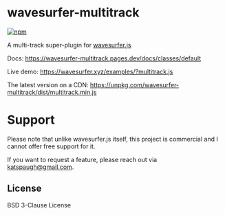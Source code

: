 # wavesurfer-multitrack

[![npm](https://img.shields.io/npm/v/wavesurfer-multitrack)](https://www.npmjs.com/package/wavesurfer-multitrack)

A multi-track super-plugin for [wavesurfer.js](https://github.com/katspaugh/wavesurfer.js)

Docs: https://wavesurfer-multitrack.pages.dev/docs/classes/default

Live demo: https://wavesurfer.xyz/examples/?multitrack.js

The latest version on a CDN: https://unpkg.com/wavesurfer-multitrack/dist/multitrack.min.js

# Support

Please note that unlike wavesurfer.js itself, this project is commercial and I cannot offer free support for it.

If you want to request a feature, please reach out via katspaugh@gmail.com.

## License

BSD 3-Clause License
